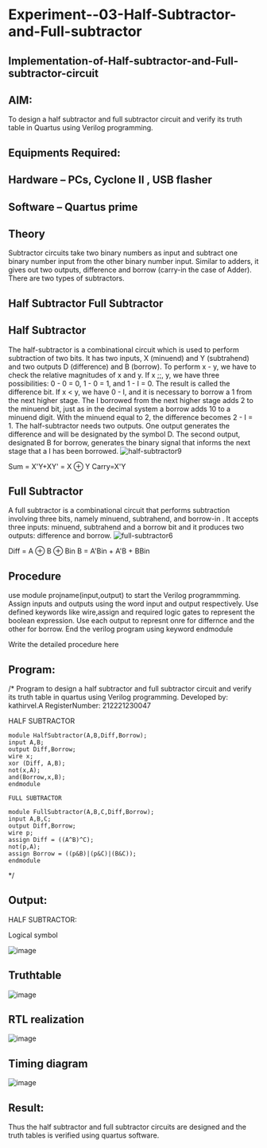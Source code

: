 # Experiment--03-Half-Subtractor-and-Full-subtractor
## Implementation-of-Half-subtractor-and-Full-subtractor-circuit
## AIM:
To design a half subtractor and full subtractor circuit and verify its truth table in Quartus using Verilog programming.

## Equipments Required:
## Hardware – PCs, Cyclone II , USB flasher
## Software – Quartus prime
## Theory
Subtractor circuits take two binary numbers as input and subtract one binary number input from the other binary number input. Similar to adders, it gives out two outputs, difference and borrow (carry-in the case of Adder). There are two types of subtractors.

## Half Subtractor Full Subtractor
## Half Subtractor
The half-subtractor is a combinational circuit which is used to perform subtraction of two bits. It has two inputs, X (minuend) and Y (subtrahend) and two outputs D (difference) and B (borrow). To perform x - y, we have to check the relative magnitudes of x and y. If x ;;, y, we have three possibilities: 0 - 0 = 0, 1 - 0 = 1, and 1 - I = 0. The result is called the difference bit. If x < y, we have 0 - I, and it is necessary to borrow a 1 from the next higher stage. The I borrowed from the next higher stage adds 2 to the minuend bit, just as in the decimal system a borrow adds 10 to a minuend digit. With the minuend equal to 2, the difference becomes 2 - I = 1. The half-subtractor needs two outputs. One output generates the difference and will be designated by the symbol D. The second output, designated B for borrow, generates the binary signal that informs the next stage that a I has been borrowed.
![half-subtractor9](https://user-images.githubusercontent.com/36288975/166112538-58c3bc7c-ee5d-4e6a-ac8d-8e8328efe27a.png)


Sum = X'Y+XY' = X ⊕ Y
Carry=X'Y

## Full Subtractor
A full subtractor is a combinational circuit that performs subtraction involving three bits, namely minuend, subtrahend, and borrow-in . It accepts three inputs: minuend, subtrahend and a borrow bit and it produces two outputs: difference and borrow. 
![full-subtractor6](https://user-images.githubusercontent.com/36288975/166112541-24c68359-3de8-4674-ae22-8272ffc385ed.png)


Diff = A ⊕ B ⊕ Bin B = A'Bin + A'B + BBin

## Procedure
use module projname(input,output) to start the Verilog programmming.
Assign inputs and outputs using the word input and output respectively.
Use defined keywords like wire,assign and required logic gates to represent the boolean expression.
Use each output to represnt onre for differnce and the other for borrow.
End the verilog program using keyword endmodule



Write the detailed procedure here 


## Program:
/*
Program to design a half subtractor and full subtractor circuit and verify its truth table in quartus using Verilog programming.
Developed by: kathirvel.A
RegisterNumber: 212221230047

HALF SUBTRACTOR
```
module HalfSubtractor(A,B,Diff,Borrow);
input A,B;
output Diff,Borrow;
wire x;
xor (Diff, A,B);
not(x,A);
and(Borrow,x,B);
endmodule

FULL SUBTRACTOR

module FullSubtractor(A,B,C,Diff,Borrow);
input A,B,C;
output Diff,Borrow;
wire p;
assign Diff = ((A^B)^C);
not(p,A);
assign Borrow = ((p&B)|(p&C)|(B&C));
endmodule
```
*/

## Output:
HALF SUBTRACTOR:

Logical symbol

![image](https://user-images.githubusercontent.com/94911373/166861214-c2a4dc38-42ae-4121-b2e6-4accd559ede5.png)


## Truthtable

![image](https://user-images.githubusercontent.com/94911373/166861233-c8fce523-51c1-4091-9aff-07bcecc51123.png)




##  RTL realization

![image](https://user-images.githubusercontent.com/94911373/166861262-53050930-ee53-436d-b234-bfa87c4781e8.png)



## Timing diagram 

![image](https://user-images.githubusercontent.com/94911373/166861285-5957d960-49ed-4a4f-8bb4-02faf5fdecee.png)


## Result:
Thus the half subtractor and full subtractor circuits are designed and the truth tables is verified using quartus software.

